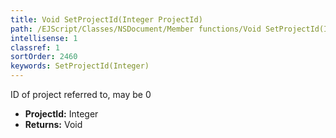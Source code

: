 ```yaml
---
title: Void SetProjectId(Integer ProjectId)
path: /EJScript/Classes/NSDocument/Member functions/Void SetProjectId(Integer p_0)
intellisense: 1
classref: 1
sortOrder: 2460
keywords: SetProjectId(Integer)
---
```



ID of project referred to, may be 0



* **ProjectId:** Integer
* **Returns:** Void


